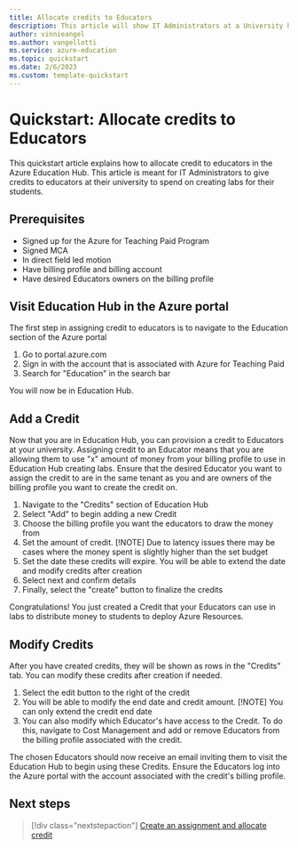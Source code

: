 ```yaml
---
title: Allocate credits to Educators
description: This article will show IT Administrators at a University how to assign credits to Educators to use in Education Hub labs
author: vinnieangel
ms.author: vangellotti
ms.service: azure-education
ms.topic: quickstart
ms.date: 2/6/2023
ms.custom: template-quickstart
---
```


# Quickstart: Allocate credits to Educators

This quickstart article explains how to allocate credit to educators in the Azure Education Hub. This article is meant for IT Administrators to give credits to educators at their university to spend on creating labs for their students.

## Prerequisites

- Signed up for the Azure for Teaching Paid Program
- Signed MCA
- In direct field led motion
- Have billing profile and billing account
- Have desired Educators owners on the billing profile

## Visit Education Hub in the Azure portal

The first step in assigning credit to educators is to navigate to the Education section of the Azure portal

1. Go to portal.azure.com
2. Sign in with the account that is associated with Azure for Teaching Paid
3. Search for "Education" in the search bar

You will now be in Education Hub.

## Add a Credit

Now that you are in Education Hub, you can provision a credit to Educators at your university. Assigning credit to an Educator means that you are allowing them to use "x" amount of money from your billing profile to use in Education Hub creating labs. Ensure that the desired Educator you want to assign the credit to are in the same tenant as you and are owners of the billing profile you want to create the credit on.

1. Navigate to the "Credits" section of Education Hub
2. Select "Add" to begin adding a new Credit
3. Choose the billing profile you want the educators to draw the money from
4. Set the amount of credit. [!NOTE] Due to latency issues there may be cases where the money spent is slightly higher than the set budget
5. Set the date these credits will expire. You will be able to extend the date and modify credits after creation
6. Select next and confirm details
7. Finally, select the "create" button to finalize the credits

Congratulations! You just created a Credit that your Educators can use in labs to distribute money to students to deploy Azure Resources.

## Modify Credits

After you have created credits, they will be shown as rows in the "Credits" tab. You can modify these credits after creation if needed.

1. Select the edit button to the right of the credit
2. You will be able to modify the end date and credit amount. [!NOTE] You can only extend the credit end date
3. You can also modify which Educator's have access to the Credit. To do this, navigate to Cost Management and add or remove Educators from the billing profile associated with the credit.

The chosen Educators should now receive an email inviting them to visit the Education Hub to begin using these Credits. Ensure the Educators log into the Azure portal with the account associated with the credit's billing profile.

## Next steps

> [!div class="nextstepaction"]
> [Create an assignment and allocate credit](create-assignment-allocate-credit.md)
